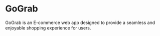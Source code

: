 # GoGrab
GoGrab is an E-commerce web app designed to provide a seamless and enjoyable shopping experience for users.
